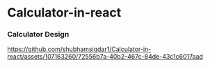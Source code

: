 # Calculator-in-react

### Calculator Design
https://github.com/shubhamsigdar1/Calculator-in-react/assets/107163260/72556b7a-40b2-467c-84de-43c1c6017aad

